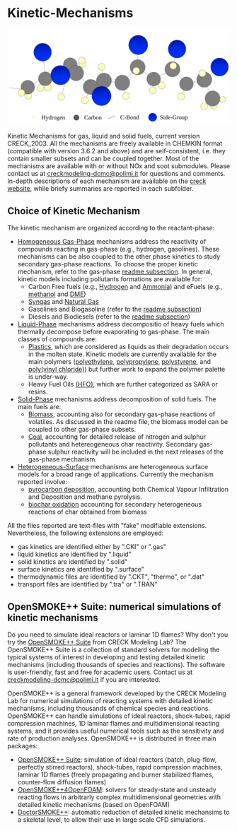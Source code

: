 # Kinetic-Mechanisms
![Logo](.images/intro.svg)

Kinetic Mechanisms for gas, liquid and solid fuels, current version CRECK_2003.
All the mechanisms are freely available in CHEMKIN format (compatible with version 3.6.2 and above) and 
are self-consistent, i.e. they contain smaller subsets and can be coupled together. 
Most of the mechanisms are available with or without NOx and soot submodules.
Please contact us at creckmodeling-dcmc@polimi.it for questions and comments. 
In-depth descriptions of each mechanism are available on the [creck website](http://creckmodeling.chem.polimi.it/),
while briefy summaries are reported in each subfolder.

## Choice of Kinetic Mechanism
The kinetic mechanism are organized according to the reactant-phase:
- [Homogeneous Gas-Phase](Gas-Phase) mechanisms address the reactivity of compounds reacting in gas-phase (e.g., hydrogen, gasolines). 
    These mechanisms can be also coupled to the other phase kinetics to study secondary gas-phase reactions.
    To choose the proper kinetic mechanism, refer to the gas-phase [readme subsection](Gas-Phase/README.md#choice-of-kinetic-mechanism).
    In general, kinetic models including pollutants formations are available for:
     - Carbon Free fuels (e.g., [Hydrogen](Gas-Phase/CarbonFreeFuels_H2-NH3/NH3_31_202) and [Ammonia](Gas-Phase/CarbonFreeFuels_H2-NH3/NH3_31_202)) 
        and eFuels (e.g., [methanol](Gas-Phase/Diesel-Biodiesel/Soot-NOx/TOT_HT_SOOT_NOX_497_24501) and [DME](Gas-Phase/Gasoline-Biogasoline/TPRF_HT_LT_ALC_ETHERS_356_10171))
     - [Syngas](Gas-Phase/CoreMechanism_C0-C4/SYNGAS_21_62) and [Natural Gas](Gas-Phase/CoreMechanism_C0-C4/Soot-NOx/C1_C3_HT_NOX_159_2459)
     - Gasolines and Biogasoline (refer to the [readme subsection](Gas-Phase/README.md#choice-of-kinetic-mechanism))
     - Diesels and Biodiesels (refer to the [readme subsection](Gas-Phase/README.md#choice-of-kinetic-mechanism))
- [Liquid-Phase](Liquid-Phase) mechanisms address decompositio of heavy fuels which thermally decompose before evaporating to gas-phase.
    The main classes of compounds are:
     - [Plastics](Liquid-Phase/Plastics), which are considered as liquids as their degradation occurs in the molten state.
        Kinetic models are currently available for the main polymers ([polyethylene](Liquid-Phase/Plastics/PE), [polypropylene](Liquid-Phase/Plastics/PP),
        [polystyrene](Liquid-Phase/Plastics/PS), and [poly(vinyl chloride)](Liquid-Phase/Plastics/PVC)) but further work to expand the polymer palette is under-way.
    - Heavy Fuel Oils [(HFO)](Liquid-Phase/HeavyFuelOil), which are further categorized as SARA or resins.     
- [Solid-Phase](Solid-Phase) mechanisms address decomposition of solid fuels. The main fuels are:
     - [Biomass](Solid-Phase/Biomass), accounting also for secondary gas-phase reactions of volatiles. As discussed in the readme file, the biomass model can be coupled to other gas-phase subsets.
     - [Coal](Solid-Phase/Coal), accounting for detailed release of nitrogen and sulphur pollutants and hetereogeneous char reactivity. 
        Secondary gas-phase sulphur reactivity will be included in the next releases of the gas-phase mechanism. 
- [Heterogeneous-Surface](Heterogeneous-Mechanisms) mechanisms are heterogeneous surface models for a broad range of applications. Currently the mechanism reported involve:
     - [pyrocarbon deposition](Surface-Mechanisms/CVI-CVD), accounting both Chemical Vapour Infiltration and Deposition and methane pyrolysis.   
     - [biochar oxidation](Surface-Mechanisms/Char) accounting for secondary heterogeneous reactions of char obtained from biomass   
    
All the files reported are text-files with "fake" modifiable extensions. Nevertheless, the following extensions are employed:
- gas kinetics are identified either by ".CKI" or ".gas" 
- liquid kinetics are identified by ".liquid"
- solid kinetics are identified by ".solid"
- surface kinetics are identified by ".surface"
- thermodynamic files are identified by ".CKT", "thermo", or ".dat"
- transport files are identified by ".tra" or ".TRAN" 

## OpenSMOKE++ Suite: numerical simulations of kinetic mechanisms
Do you need to simulate ideal reactors or laminar 1D flames? 
Why don't you try the [OpenSMOKE++ Suite](https://www.opensmokepp.polimi.it/) from CRECK Modeling Lab? 
The OpenSMOKE++ Suite is a collection of standard solvers for modeling the typical 
systems of interest in developing and testing detailed kinetic mechanisms 
(including thousands of species and reactions).
The software is user-friendly, fast and free for academic users.
Contact us at creckmodeling-dcmc@polimi.it if you are interested.

OpenSMOKE++ is a general framework developed by the CRECK Modeling Lab for 
numerical simulations of reacting systems with detailed kinetic mechanisms, 
including thousands of chemical species and reactions.
OpenSMOKE++ can handle simulations of ideal reactors, shock-tubes, rapid compression machines, 
1D laminar flames and multidimensional reacting systems, and it provides useful numerical tools 
such as the sensitivity and rate of production analyses.
OpenSMOKE++ is distributed in three main packages:
- [OpenSMOKE++ Suite](https://www.opensmokepp.polimi.it/index.php?option=com_content&view=article&id=299:article-ospp&catid=106&Itemid=765): 
    simulation of ideal reactors (batch, plug-flow, perfectly stirred reactors), 
    shock-tubes, rapid compression machines, laminar 1D flames (freely propagating 
    and burner stabilized flames, counter-flow diffusion flames)
- [OpenSMOKE++4OpenFOAM](https://www.opensmokepp.polimi.it/index.php?option=com_content&view=article&id=301:article-ospp4of&catid=106&Itemid=766):
    solvers for steady-state and unsteady reacting flows in arbitrarly complex 
    multidimensional geometries with detailed kinetic mechanisms (based on OpenFOAM)
- [DoctorSMOKE++](https://www.opensmokepp.polimi.it/index.php?option=com_content&view=article&id=300:article-doctorsmokepp&catid=106&Itemid=767):
    automatic reduction of detailed kinetic mechansims to a skeletal level, to 
    allow their use in large scale CFD simulations.
